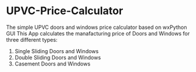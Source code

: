 # UPVC-Price-Calculator
The simple UPVC doors and windows price calculator based on wxPython GUI
This App calculates the manafacturing price of Doors and Windows for three different types:<br>

1. Single Sliding Doors and Windows
2. Double Sliding Doors and Windows
3. Casement Doors and Windows
